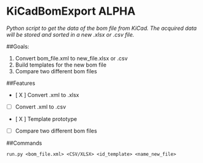 # KiCadBomExport ALPHA

*Python script to get the data of the bom file from KiCad. The acquired data will be stored and sorted in a new .xlsx or .csv file.*

##Goals:
1) Convert bom_file.xml to new_file.xlsx or .csv
2) Build templates for the new bom file
3) Compare two different bom files

##Features
- [ X ] Convert .xml to .xlsx
- [   ] Convert .xml to .csv
- [ X ] Template prototype
- [   ] Compare two different bom files

##Commands


```
run.py <bom_file.xml> <CSV/XLSX> <id_template> <name_new_file>
```
